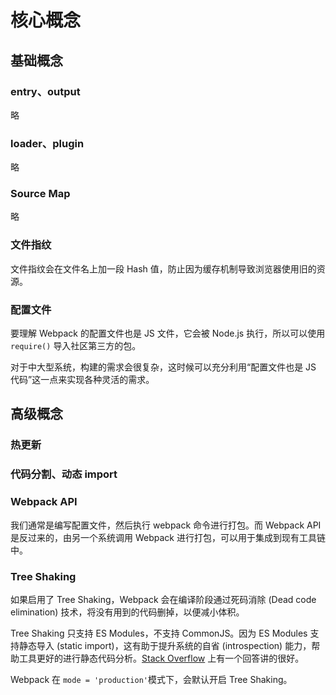 # 核心概念

## 基础概念
### entry、output
略

### loader、plugin
略

### Source Map
略

### 文件指纹
文件指纹会在文件名上加一段 Hash 值，防止因为缓存机制导致浏览器使用旧的资源。

### 配置文件
要理解 Webpack 的配置文件也是 JS 文件，它会被 Node.js 执行，所以可以使用 `require()` 导入社区第三方的包。

对于中大型系统，构建的需求会很复杂，这时候可以充分利用“配置文件也是 JS 代码”这一点来实现各种灵活的需求。

## 高级概念
### 热更新

### 代码分割、动态 import

### Webpack API
我们通常是编写配置文件，然后执行 webpack 命令进行打包。而 Webpack API 是反过来的，由另一个系统调用 Webpack 进行打包，可以用于集成到现有工具链中。

### Tree Shaking
如果启用了 Tree Shaking，Webpack 会在编译阶段通过死码消除 (Dead code elimination) 技术，将没有用到的代码删掉，以便减小体积。

Tree Shaking 只支持 ES Modules，不支持 CommonJS。因为 ES Modules 支持静态导入 (static import)，这有助于提升系统的自省 (introspection) 能力，帮助工具更好的进行静态代码分析。[Stack Overflow](https://stackoverflow.com/questions/52965907/what-is-the-meaning-of-static-import-in-es6) 上有一个回答讲的很好。

Webpack 在 `mode = 'production'`模式下，会默认开启 Tree Shaking。
